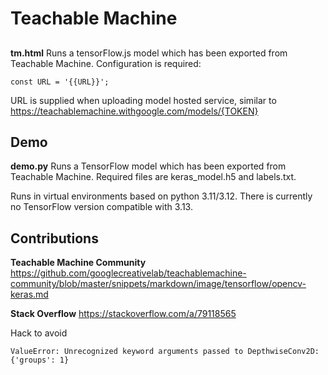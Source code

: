 # Teachable Machine

## 
**tm.html**
Runs a tensorFlow.js model which has been exported from Teachable Machine.
Configuration is required:
```
const URL = '{{URL}}';
```
URL is supplied when uploading model hosted service, similar to https://teachablemachine.withgoogle.com/models/{TOKEN}


## Demo
**demo.py**
Runs a TensorFlow model which has been exported from Teachable Machine.
Required files are keras_model.h5 and labels.txt.

Runs in virtual environments based on python 3.11/3.12.
There is currently no TensorFlow version compatible with 3.13.

## Contributions

**Teachable Machine Community**
https://github.com/googlecreativelab/teachablemachine-community/blob/master/snippets/markdown/image/tensorflow/opencv-keras.md

**Stack Overflow**
https://stackoverflow.com/a/79118565

Hack to avoid 
```
ValueError: Unrecognized keyword arguments passed to DepthwiseConv2D: {'groups': 1}
```
